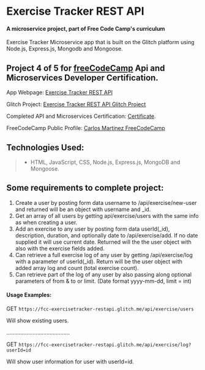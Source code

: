 # Exercise Tracker REST API

#### A microservice project, part of Free Code Camp's curriculum
  Exercise Tracker Microservice app that is built on the Glitch platform using Node.js, Express.js, Mongodb and Mongoose.

## Project 4 of 5 for [freeCodeCamp](https://www.freecodecamp.com) Api and Microservices Developer Certification.

App Webpage: [Exercise Tracker REST API](https://fcc-exercisetracker-restapi.glitch.me/ "Exercise Tracker") 

Glitch Project: [Exercise Tracker REST API Glitch Project](https://glitch.com/~fcc-exercisetracker-restapi)
 
Completed API and Microservices Certification: [Certificate](https://www.freecodecamp.org/certification/carlitos/apis-and-microservices "FreeCodeCamp.Com").

FreeCodeCamp Public Profile: [Carlos Martinez FreeCodeCamp](https://www.freecodecamp.org/carlitos)

## Technologies Used:
> * HTML, JavaScript, CSS, Node.js, Express.js, MongoDB and Mongoose.   


## Some requirements to complete project:

1. Create a user by posting form data username to /api/exercise/new-user and returned will be an object with username and _id.
2. Get an array of all users by getting api/exercise/users with the same info as when creating a user.
3. Add an exercise to any user by posting form data userId(_id), description, duration, and optionally date to /api/exercise/add. If no date supplied it will use current date. Returned will the the user object with also with the exercise fields added.
4. Can retrieve a full exercise log of any user by getting /api/exercise/log with a parameter of userId(_id). Return will be the user object with added array log and count (total exercise count).
5. Can retrieve part of the log of any user by also passing along optional parameters of from & to or limit. (Date format yyyy-mm-dd, limit = int)



#### Usage Examples:

GET `https://fcc-exercisetracker-restapi.glitch.me/api/exercise/users`

Will show existing users.



.........................................



GET `https://fcc-exercisetracker-restapi.glitch.me/api/exercise/log?userId=id`

Will show user information for user with userId=id.
